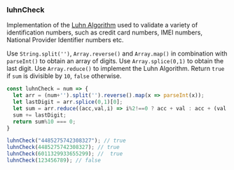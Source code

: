 ### luhnCheck

Implementation of the [Luhn Algorithm](https://en.wikipedia.org/wiki/Luhn_algorithm) used to validate a variety of identification numbers, such as credit card numbers, IMEI numbers, National Provider Identifier numbers etc.

Use `String.split('')`, `Array.reverse()` and `Array.map()` in combination with `parseInt()` to obtain an array of digits.
Use `Array.splice(0,1)` to obtain the last digit.
Use `Array.reduce()` to implement the Luhn Algorithm.
Return `true` if `sum` is divisible by `10`, `false` otherwise.


``` js 
const luhnCheck = num => { 
  let arr = (num+'').split('').reverse().map(x => parseInt(x));
  let lastDigit = arr.splice(0,1)[0];
  let sum = arr.reduce((acc,val,i) => i%2!==0 ? acc + val : acc + (val * 2) % 9 || 9,0);
  sum += lastDigit;
  return sum%10 === 0;
}
```

```js
luhnCheck("4485275742308327"); // true
luhnCheck(4485275742308327); // true
luhnCheck(6011329933655299); //  true
luhnCheck(123456789); // false
```
